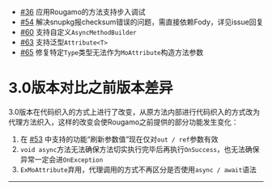 - [#36](https://github.com/inversionhourglass/Rougamo/issues/36) 应用Rougamo的方法支持步入调试
- [#54](https://github.com/inversionhourglass/Rougamo/issues/54) 解决snupkg报checksum错误的问题，需直接依赖Fody，详见issue回复
- [#60](https://github.com/inversionhourglass/Rougamo/issues/60) 支持自定义`AsyncMethodBuilder`
- [#63](https://github.com/inversionhourglass/Rougamo/issues/63) 支持泛型`Attribute<T>`
- [#65](https://github.com/inversionhourglass/Rougamo/issues/65) 修复特定`Type`类型无法作为`MoAttribute`构造方法参数

# 3.0版本对比之前版本差异
3.0版本在代码织入的方式上进行了改变，从原方法内部进行代码织入的方式改为代理方法织入，这样的改变会使Rougamo之前提供的部分功能发生变化：

1. 在 [#53](https://github.com/inversionhourglass/Rougamo/issues/53) 中支持的功能“刷新参数值”现在仅对`out / ref`参数有效
2. `void async`方法无法确保方法切实执行完毕后再执行`OnSuccess`，也无法确保异常一定会进`OnException`
3. `ExMoAttribute`弃用，代理调用的方式不再区分是否使用`async / await`语法

---

